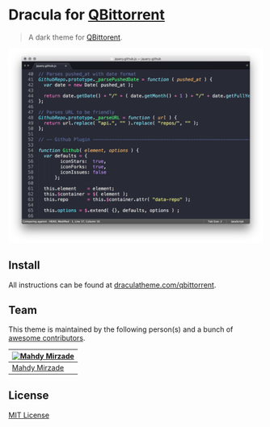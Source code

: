 # Dracula for [QBittorrent](https://www.qbittorrent.org/)

> A dark theme for [QBittorent](https://www.qbittorrent.org/).

![Screenshot](./screenshot.png)

## Install

All instructions can be found at [draculatheme.com/qbittorrent](https://draculatheme.com/qbittorrent).

## Team

This theme is maintained by the following person(s) and a bunch of [awesome contributors](https://github.com/mahdymirzade/qbittorrent/graphs/contributors).

[![Mahdy Mirzade](https://github.com/mahdymirzade.png?size=100)](https://github.com/mahdymirzade) |
--- |
[Mahdy Mirzade](https://github.com/mahdymirzade) |

## License

[MIT License](./LICENSE)
